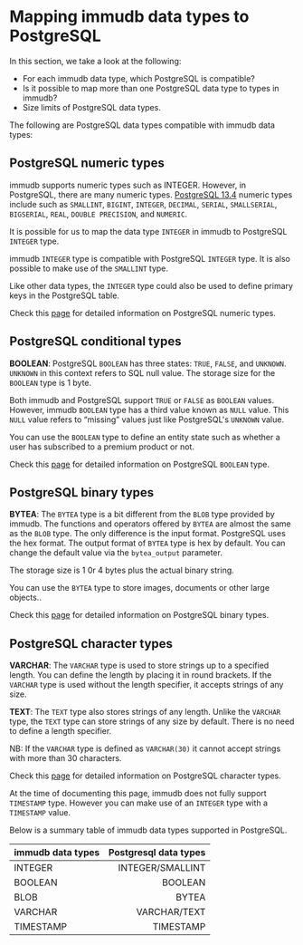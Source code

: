# Mapping immudb data types to PostgreSQL  

In this section, we take a look at the following:  

-  For each immudb data type, which PostgreSQL is compatible?
-  Is it possible to map more than one PostgreSQL data type to types in immudb?
-  Size limits of PostgreSQL data types.

The following are PostgreSQL data types compatible with immudb data types:

## PostgreSQL numeric types

immudb supports numeric types such as INTEGER. However, in PostgreSQL, there are many numeric types. [PostgreSQL 13.4](https://www.postgresql.org/docs/13/datatype-numeric.html) numeric types include such as  `SMALLINT`, `BIGINT`, `INTEGER`, `DECIMAL`, `SERIAL`, `SMALLSERIAL`, `BIGSERIAL`, `REAL`, `DOUBLE PRECISION`, and `NUMERIC`.

It is possible for us to map the data type `INTEGER` in immudb to PostgreSQL `INTEGER` type.

immudb `INTEGER` type is compatible with PostgreSQL `INTEGER` type. It is also possible to make use of the `SMALLINT` type.   

Like other data types, the `INTEGER` type could also be used to define primary keys in the PostgreSQL table.

Check this [page](https://www.postgresql.org/docs/13/datatype-numeric.html) for detailed information on PostgreSQL numeric types.

## PostgreSQL conditional types

**BOOLEAN**: PostgreSQL `BOOLEAN` has three states: `TRUE`, `FALSE`, and `UNKNOWN`. `UNKNOWN` in this context refers to SQL null value. The storage size for the `BOOLEAN` type is 1 byte.

Both immudb and PostgreSQL support `TRUE` or `FALSE` as `BOOLEAN` values. However, immudb `BOOLEAN` type has a  third value known as `NULL` value. This `NULL` value refers to “missing” values just like PostgreSQL's `UNKNOWN` value.

You can use the `BOOLEAN` type to define an entity state such as whether a user has subscribed to a premium product or not.

Check this [page](https://www.postgresql.org/docs/current/datatype-boolean.html) for detailed information on PostgreSQL `BOOLEAN` type.


## PostgreSQL binary  types    

**BYTEA**: The `BYTEA` type is a bit different from the `BLOB` type provided by immudb. The functions and operators offered by `BYTEA` are almost the same as the `BLOB` type. The only difference is the input format. PostgreSQL uses the hex format. The output format of `BYTEA` type is hex by default. You can change the default value via the `bytea_output` parameter.  

The storage size is 1 0r 4 bytes plus the actual binary string.    

You can use the `BYTEA` type to store images, documents or other large objects..   

Check this [page](https://www.postgresql.org/docs/current/datatype-binary.html) for detailed information on PostgreSQL binary types.  

## PostgreSQL character types 

**VARCHAR**: The `VARCHAR` type is used to store strings up to a specified length. You can define the length by placing it in round brackets. If the `VARCHAR` type is used without the length specifier, it accepts strings of any size.   

**TEXT**: The `TEXT` type also stores strings of any length. Unlike the `VARCHAR` type, the `TEXT` type can store strings of any size by default. There is no need to define a length specifier.   

NB: If the `VARCHAR` type is defined as `VARCHAR(30)` it cannot accept strings with more than 30 characters. 
 
Check this [page](https://www.postgresql.org/docs/current/datatype-character.html) for detailed information on PostgreSQL character types.

At the time of documenting this page, immudb does not fully support `TIMESTAMP` type. However you can make use of an `INTEGER` type  with a `TIMESTAMP` value. 

Below is a summary table of immudb data types supported in PostgreSQL.

| immudb data types | Postgresql data types | 
|:-----------|------------:|
| INTEGER  | INTEGER/SMALLINT |
| BOOLEAN  | BOOLEAN |    
| BLOB     | BYTEA |    
|  VARCHAR | VARCHAR/TEXT|
| TIMESTAMP| TIMESTAMP
